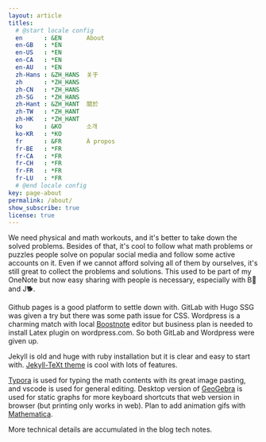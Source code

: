 ```yaml
---
layout: article
titles:
  # @start locale config
  en      : &EN       About
  en-GB   : *EN
  en-US   : *EN
  en-CA   : *EN
  en-AU   : *EN
  zh-Hans : &ZH_HANS  关于
  zh      : *ZH_HANS
  zh-CN   : *ZH_HANS
  zh-SG   : *ZH_HANS
  zh-Hant : &ZH_HANT  關於
  zh-TW   : *ZH_HANT
  zh-HK   : *ZH_HANT
  ko      : &KO       소개
  ko-KR   : *KO
  fr      : &FR       À propos
  fr-BE   : *FR
  fr-CA   : *FR
  fr-CH   : *FR
  fr-FR   : *FR
  fr-LU   : *FR
  # @end locale config
key: page-about
permalink: /about/
show_subscribe: true
license: true
---
```


We need physical and math workouts, and it's better to take down the solved problems. Besides of that, it's cool to follow what math problems or puzzles people solve on popular social media and follow some active accounts on it. Even if we cannot afford solving all of them by ourselves, it's still great to collect the problems and solutions. This used to be part of my OneNote but now easy sharing with people is necessary, especially with B🏀 and J🐕.

Github pages is a good platform to settle down with. GitLab with Hugo SSG was given a try but there was some path issue for CSS. Wordpress is a charming match with local [Boostnote](https://boostnote.io/) editor but business plan is needed to install Latex plugin on wordpress.com. So both GitLab and Wordpress were given up.

Jekyll is old and huge with ruby installation but it is clear and easy to start with. [Jekyll-TeXt theme](https://github.com/kitian616/jekyll-TeXt-theme) is cool with lots of features.

[Typora](https://typora.io/) is used for typing the math contents with its great image pasting, and vscode is used for general editing. Desktop version of [GeoGebra](https://www.geogebra.org/classic?lang=en) is used for static graphs for more keyboard shortcuts that web version in browser (but printing only works in web). Plan to add animation gifs with [Mathematica](https://www.wolfram.com/mathematica/).

More technical details are accumulated in the blog tech notes.
